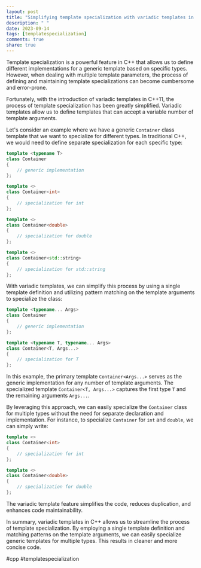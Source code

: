 ```yaml
---
layout: post
title: "Simplifying template specialization with variadic templates in C++"
description: " "
date: 2023-09-14
tags: [templatespecialization]
comments: true
share: true
---
```


Template specialization is a powerful feature in C++ that allows us to define different implementations for a generic template based on specific types. However, when dealing with multiple template parameters, the process of defining and maintaining template specializations can become cumbersome and error-prone. 

Fortunately, with the introduction of variadic templates in C++11, the process of template specialization has been greatly simplified. Variadic templates allow us to define templates that can accept a variable number of template arguments.

Let's consider an example where we have a generic `Container` class template that we want to specialize for different types. In traditional C++, we would need to define separate specialization for each specific type:

```cpp
template <typename T>
class Container
{
    // generic implementation
};

template <>
class Container<int>
{
    // specialization for int
};

template <>
class Container<double>
{
    // specialization for double
};

template <>
class Container<std::string>
{
    // specialization for std::string
};
```

With variadic templates, we can simplify this process by using a single template definition and utilizing pattern matching on the template arguments to specialize the class:

```cpp
template <typename... Args>
class Container
{
    // generic implementation
};

template <typename T, typename... Args>
class Container<T, Args...>
{
    // specialization for T
};

```

In this example, the primary template `Container<Args...>` serves as the generic implementation for any number of template arguments. The specialized template `Container<T, Args...>` captures the first type `T` and the remaining arguments `Args...`.

By leveraging this approach, we can easily specialize the `Container` class for multiple types without the need for separate declaration and implementation. For instance, to specialize `Container` for `int` and `double`, we can simply write:

```cpp
template <>
class Container<int>
{
    // specialization for int
};

template <>
class Container<double>
{
    // specialization for double
};
```

The variadic template feature simplifies the code, reduces duplication, and enhances code maintainability.

In summary, variadic templates in C++ allows us to streamline the process of template specialization. By employing a single template definition and matching patterns on the template arguments, we can easily specialize generic templates for multiple types. This results in cleaner and more concise code.

#cpp #templatespecialization
